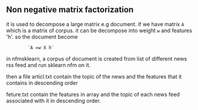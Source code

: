 ## Non negative matrix factorization

it is used to decompose a large matrix e.g document. if we have matrix `A` which is a matrix of corpus. it can be decompose into weight `w` and features 'h'. so the document become

			`A =w X h`


in nfmsklearn, a corpus of document is created from list of different news rss feed and run sklearn nfm on it.

then a file articl.txt contain the topic of the news and the features that it contains in descending order

feture.txt contain the features in array and the topic of each news feed associated with it in descending order.